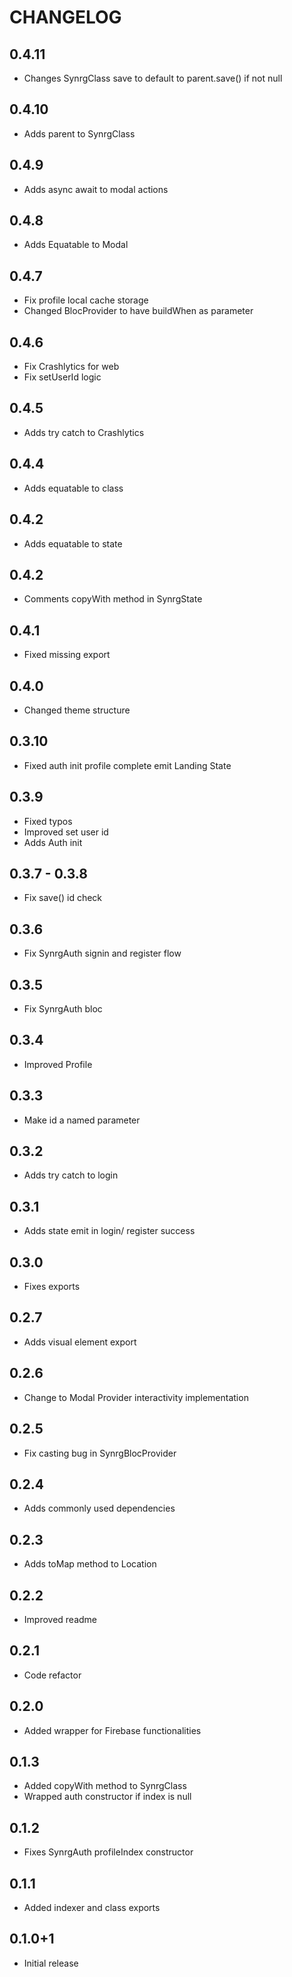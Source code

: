 # CHANGELOG

## 0.4.11

- Changes SynrgClass save to default to parent.save() if not null

## 0.4.10

- Adds parent to SynrgClass

## 0.4.9

- Adds async await to modal actions

## 0.4.8

- Adds Equatable to Modal

## 0.4.7

- Fix profile local cache storage
- Changed BlocProvider to have buildWhen as parameter

## 0.4.6

- Fix Crashlytics for web
- Fix setUserId logic

## 0.4.5

- Adds try catch to Crashlytics

## 0.4.4

- Adds equatable to class

## 0.4.2

- Adds equatable to state

## 0.4.2

- Comments copyWith method in SynrgState

## 0.4.1

- Fixed missing export

## 0.4.0

- Changed theme structure

## 0.3.10

- Fixed auth init profile complete emit Landing State

## 0.3.9

- Fixed typos
- Improved set user id
- Adds Auth init

## 0.3.7 - 0.3.8

- Fix save() id check

## 0.3.6

- Fix SynrgAuth signin and register flow

## 0.3.5

- Fix SynrgAuth bloc

## 0.3.4

- Improved Profile

## 0.3.3

- Make id a named parameter

## 0.3.2

- Adds try catch to login

## 0.3.1

- Adds state emit in login/ register success

## 0.3.0

- Fixes exports

## 0.2.7

- Adds visual element export

## 0.2.6

- Change to Modal Provider interactivity implementation

## 0.2.5

- Fix casting bug in SynrgBlocProvider

## 0.2.4

- Adds commonly used dependencies

## 0.2.3

- Adds toMap method to Location

## 0.2.2

- Improved readme

## 0.2.1

- Code refactor

## 0.2.0

- Added wrapper for Firebase functionalities

## 0.1.3

- Added copyWith method to SynrgClass
- Wrapped auth constructor if index is null

## 0.1.2

- Fixes SynrgAuth profileIndex constructor

## 0.1.1

- Added indexer and class exports

## 0.1.0+1

- Initial release
